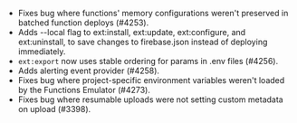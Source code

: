 - Fixes bug where functions' memory configurations weren't preserved in batched function deploys (#4253).
- Adds --local flag to ext:install, ext:update, ext:configure, and ext:uninstall, to save changes to firebase.json instead of deploying immediately.
- `ext:export` now uses stable ordering for params in .env files (#4256).
- Adds alerting event provider (#4258).
- Fixes bug where project-specific environment variables weren't loaded by the Functions Emulator (#4273).
- Fixes bug where resumable uploads were not setting custom metadata on upload (#3398).
